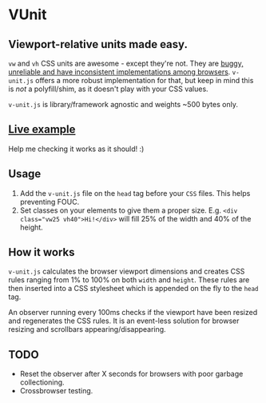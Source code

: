VUnit
======

## Viewport-relative units made easy.
`vw` and `vh` CSS units are awesome - except they're not. They are [buggy, unreliable and have inconsistent implementations among browsers](http://caniuse.com/#feat=viewport-units). `v-unit.js` offers a more robust implementation for that, but keep in mind this is *not* a polyfill/shim, as it doesn't play with your CSS values.

`v-unit.js` is library/framework agnostic and weights ~500 bytes only.

## [Live example](http://joaocunha.github.io/v-unit/)
Help me checking it works as it should! :)

## Usage
1. Add the `v-unit.js` file on the `head` tag before your `CSS` files. This helps preventing FOUC.
2. Set classes on your elements to give them a proper size. E.g. `<div class="vw25 vh40">Hi!</div>` will fill 25% of the width and 40% of the height.

## How it works
`v-unit.js` calculates the browser viewport dimensions and creates CSS rules ranging from 1% to 100% on both `width` and `height`. These rules are then inserted into a CSS stylesheet which is appended on the fly to the `head` tag.

An observer running every 100ms checks if the viewport have been resized and regenerates the CSS rules. It is an event-less solution for browser resizing and scrollbars appearing/disappearing.

## TODO
- Reset the observer after X seconds for browsers with poor garbage collectioning.
- Crossbrowser testing.
